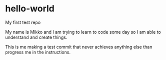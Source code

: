 # hello-world
My first test repo

My name is Mikko and I am trying to learn to code some day so I am able to understand and create things.

This is me making a test commit that never achieves anything else than progress me in the instructions.

